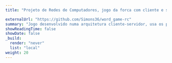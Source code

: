 ```yaml
---
title: "Projeto de Redes de Computadores, jogo da forca com cliente e servidor em C"

externalUrl: "https://github.com/Simons36/word_game-rc"
summary: "Jogo desenvolvido numa arquitetura cliente-servidor, usa os protocolos [UDP](https://pt.wikipedia.org/wiki/Protocolo_de_datagrama_do_usu%C3%A1rio) e [TCP](https://pt.wikipedia.org/wiki/Protocolo_de_controle_de_transmiss%C3%A3o) para transferir texto e imagens."
showReadingTime: false
showDate: false
_build:
  render: "never"
  list: "local"
weight: 20
---
```


